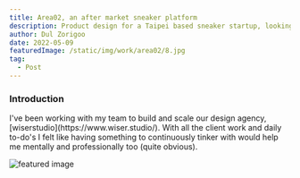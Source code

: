 ```yaml
---
title: Area02, an after market sneaker platform
description: Product design for a Taipei based sneaker startup, looking to reshape the Taiwanese sneaker landscape
author: Dul Zorigoo
date: 2022-05-09
featuredImage: /static/img/work/area02/8.jpg
tag:
  - Post
---
```


<div class="grid grid-cols-1 gap-16 mb-32">

  <!-- Paragraph -->
  <div class="max-w-full flex-col justify-center">
    <!-- Title -->
    <h3 class="text-xl font-semibold text-white mx-auto mb-8 max-w-lg">
      Introduction
    </h3>
    <!-- Text -->
    <p class="mx-auto max-w-lg">
      I've been working with my team to build and scale our design agency, [wiserstudio](https://www.wiser.studio/). With all the client work and daily to-do's I felt like having something to continuously tinker with would help me mentally and professionally too (quite obvious).
    </p>
  </div>

  <!-- Image -->
  <div class="flex w-full justify-center">
    <img src="/static/img/aav.jpg" alt="featured image" class="rounded-xl w-full max-w-5xl">
  </div>

</div>